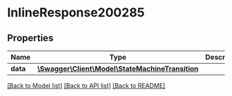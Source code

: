 # InlineResponse200285

## Properties
Name | Type | Description | Notes
------------ | ------------- | ------------- | -------------
**data** | [**\Swagger\Client\Model\StateMachineTransition**](StateMachineTransition.md) |  | [optional] 

[[Back to Model list]](../../README.md#documentation-for-models) [[Back to API list]](../../README.md#documentation-for-api-endpoints) [[Back to README]](../../README.md)

